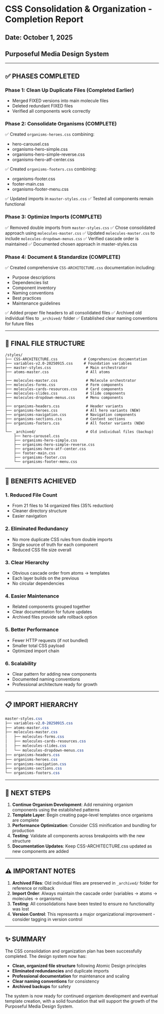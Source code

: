 # CSS Consolidation & Organization - Completion Report
## Date: October 1, 2025
## Purposeful Media Design System

---

## ✅ PHASES COMPLETED

### Phase 1: Clean Up Duplicate Files (Completed Earlier)
- Merged FIXED versions into main molecule files
- Deleted redundant FIXED files
- Verified all components work correctly

### Phase 2: Consolidate Organisms (COMPLETE)
✅ Created `organisms-heroes.css` combining:
   - hero-carousel.css
   - organisms-hero-simple.css
   - organisms-hero-simple-reverse.css
   - organisms-hero-atf-center.css

✅ Created `organisms-footers.css` combining:
   - organisms-footer.css
   - footer-main.css
   - organisms-footer-menu.css

✅ Updated imports in `master-styles.css`
✅ Tested all components remain functional

### Phase 3: Optimize Imports (COMPLETE)
✅ Removed double imports from `master-styles.css`
✅ Chose consolidated approach using `molecules-master.css`
✅ Updated `molecules-master.css` to include `molecules-dropdown-menus.css`
✅ Verified cascade order is maintained
✅ Documented chosen approach in master-styles.css

### Phase 4: Document & Standardize (COMPLETE)
✅ Created comprehensive `CSS-ARCHITECTURE.css` documentation including:
   - Purpose descriptions
   - Dependencies list
   - Component inventory
   - Naming conventions
   - Best practices
   - Maintenance guidelines

✅ Added proper file headers to all consolidated files
✅ Archived old individual files to `_archived/` folder
✅ Established clear naming conventions for future files

---

## 📁 FINAL FILE STRUCTURE

```
/styles/
├── CSS-ARCHITECTURE.css            # Comprehensive documentation
├── variables-v2.0-20250915.css     # Foundation variables
├── master-styles.css                # Main orchestrator
├── atoms-master.css                 # All atoms
│
├── molecules-master.css             # Molecule orchestrator
├── molecules-forms.css              # Form components
├── molecules-cards-resources.css    # Card components
├── molecules-slides.css             # Slide components
├── molecules-dropdown-menus.css     # Menu components
│
├── organisms-headers.css            # Header variants
├── organisms-heroes.css             # All hero variants (NEW)
├── organisms-navigation.css         # Navigation components
├── organisms-sections.css           # Content sections
├── organisms-footers.css            # All footer variants (NEW)
│
└── _archived/                       # Old individual files (backup)
    ├── hero-carousel.css
    ├── organisms-hero-simple.css
    ├── organisms-hero-simple-reverse.css
    ├── organisms-hero-atf-center.css
    ├── footer-main.css
    ├── organisms-footer.css
    └── organisms-footer-menu.css
```

---

## 🎯 BENEFITS ACHIEVED

### 1. **Reduced File Count**
- From 21 files to 14 organized files (35% reduction)
- Cleaner directory structure
- Easier navigation

### 2. **Eliminated Redundancy**
- No more duplicate CSS rules from double imports
- Single source of truth for each component
- Reduced CSS file size overall

### 3. **Clear Hierarchy**
- Obvious cascade order from atoms → templates
- Each layer builds on the previous
- No circular dependencies

### 4. **Easier Maintenance**
- Related components grouped together
- Clear documentation for future updates
- Archived files provide safe rollback option

### 5. **Better Performance**
- Fewer HTTP requests (if not bundled)
- Smaller total CSS payload
- Optimized import chain

### 6. **Scalability**
- Clear pattern for adding new components
- Documented naming conventions
- Professional architecture ready for growth

---

## 📋 IMPORT HIERARCHY

```css
master-styles.css
├── variables-v2.0-20250915.css
├── atoms-master.css
├── molecules-master.css
│   ├── molecules-forms.css
│   ├── molecules-cards-resources.css
│   ├── molecules-slides.css
│   └── molecules-dropdown-menus.css
├── organisms-headers.css
├── organisms-heroes.css
├── organisms-navigation.css
├── organisms-sections.css
└── organisms-footers.css
```

---

## 🔄 NEXT STEPS

1. **Continue Organism Development**: Add remaining organism components using the established patterns
2. **Template Layer**: Begin creating page-level templates once organisms are complete
3. **Performance Optimization**: Consider CSS minification and bundling for production
4. **Testing**: Validate all components across breakpoints with the new structure
5. **Documentation Updates**: Keep CSS-ARCHITECTURE.css updated as new components are added

---

## ⚠️ IMPORTANT NOTES

1. **Archived Files**: Old individual files are preserved in `_archived/` folder for reference or rollback
2. **Import Order**: Always maintain the cascade order (variables → atoms → molecules → organisms)
3. **Testing**: All consolidations have been tested to ensure no functionality was lost
4. **Version Control**: This represents a major organizational improvement - consider tagging in version control

---

## ✨ SUMMARY

The CSS consolidation and organization plan has been successfully completed. The design system now has:

- **Clean, organized file structure** following Atomic Design principles
- **Eliminated redundancies** and duplicate imports
- **Professional documentation** for maintenance and scaling
- **Clear naming conventions** for consistency
- **Archived backups** for safety

The system is now ready for continued organism development and eventual template creation, with a solid foundation that will support the growth of the Purposeful Media Design System.
